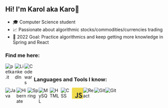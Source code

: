 ## Hi! I'm Karol aka Karo👋 

- 🎓 Computer Science student
- 📈 Passionate about algorithmic stocks/commodities/currencies trading
- 🥅 2022 Goal: Practice algorithmics and keep getting more knowledge in Spring and React

### Find me here:

[<img align="left" target="_blank" alt="petka.it" width="30px" src="https://upload.wikimedia.org/wikipedia/commons/0/0b/Blue_globe_icon.svg" />][website]
[<img align="left" target="_blank" alt="LinkedIn" width="30px" src="https://www.vectorlogo.zone/logos/linkedin/linkedin-icon.svg" />][linkedin]
[<img align="left" target="_blank" alt="Codewars" width="30px" src="https://docs.codewars.com/logo.svg" />][codewars]

<br />

### Languages and Tools I know:

<img align="left" alt="Java" width="35px" src="https://www.vectorlogo.zone/logos/java/java-icon.svg" />
<img align="left" alt="Hibernate" width="35px" src="https://www.vectorlogo.zone/logos/hibernate/hibernate-icon.svg" />
<img align="left" alt="Spring" width="35px" src="https://www.vectorlogo.zone/logos/springio/springio-icon.svg" />
<img align="left" alt="MySQL" width="35px" src="https://www.vectorlogo.zone/logos/mysql/mysql-icon.svg" />
<img align="left" alt="HTML" width="35px" src="https://www.vectorlogo.zone/logos/w3_html5/w3_html5-icon.svg" />
<img align="left" alt="CSS" width="35px" src="https://www.vectorlogo.zone/logos/w3_css/w3_css-icon.svg" />
<img align="left" alt="Javascript" width="35px" src="https://raw.githubusercontent.com/github/explore/80688e429a7d4ef2fca1e82350fe8e3517d3494d/topics/javascript/javascript.png" />
<img align="left" alt="React" width="35px" src="https://www.vectorlogo.zone/logos/reactjs/reactjs-icon.svg" />
<img align="left" alt="Git" width="35px" src="https://cdn.worldvectorlogo.com/logos/c--4.svg" />
<img align="left" alt="Git" width="35px" src="https://www.vectorlogo.zone/logos/git-scm/git-scm-icon.svg" />

[website]: https://www.petka.it
[linkedin]: https://www.linkedin.com/in/karolpetka
[codewars]: https://www.codewars.com/users/KarolPetka
